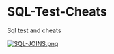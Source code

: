 # SQL-Test-Cheats
Sql test and cheats


[![SQL-JOINS.png](https://i.postimg.cc/MGngQ4Jw/SQL-JOINS.png)](https://postimg.cc/qtdmf17D)
